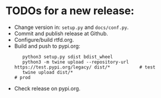 
# TODOs for a new release:

* Change version in: `setup.py` and `docs/conf.py`.
* Commit and publish release at Github.
* Configure/build rtfd.org.
* Build and push to pypi.org:
  ```
     python3 setup.py sdist bdist_wheel
     python3 -m twine upload --repository-url https://test.pypi.org/legacy/ dist/*           # test
     twine upload dist/*                                                                     # prod
  ```
* Check release on pypi.org.
